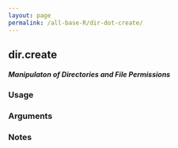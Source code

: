 ```yaml
---
layout: page
permalink: /all-base-R/dir-dot-create/
---
```


## __dir.create__

#### _Manipulaton of Directories and File Permissions_

### Usage

### Arguments

### Notes
